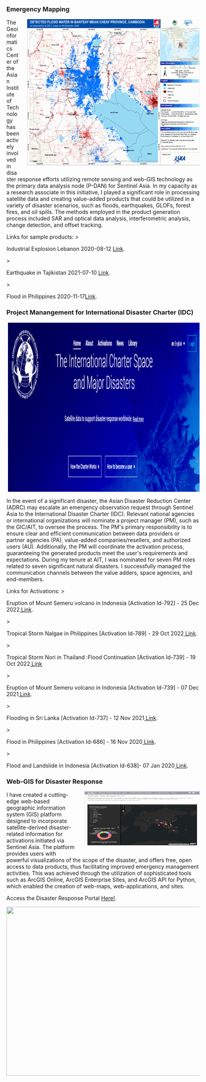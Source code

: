 <style>
img {
  float: right;
  margin: 0px 0px 15px 20px;
}
</style>

### Emergency Mapping
<p><img src="/gifs/vaps.gif" width="450" height="380">
The Geoinformatics Center of the Asian Institute of Technology has been actively involved in disaster response efforts utilizing remote sensing and web-GIS technology as the primary data analysis node (P-DAN) for Sentinel Asia. In my capacity as a research associate in this initiative, I played a significant role in processing satellite data and creating value-added products that could be utilized in a variety of disaster scenarios, such as floods, earthquakes, GLOFs, forest fires, and oil spills. The methods employed in the product generation process included SAR and optical data analysis, interferometric analysis, change detection, and offset tracking.
</p>
Links for sample products:
><p>Industrial Explosion Lebanon 2020-08-12 <a href="https://sentinel-asia.org/EO/2020/article20200808LB/Industrial_Explosion_Lebanon_ALOS2_THEOS1_20200812-s.jpg" target="_blank" rel="noopener noreferrer">Link</a>.</p>
><p> Earthquake in Tajikistan 2021-07-10 <a href="https://sentinel-asia.org/EO/2021/article20210707TJ/AIT_2021-07-10_Earthquake_in_Tajikistan_Map_Products.jpg" target="_blank">Link</a>.</p>
><p>Flood in Philippines 2020-11-17<a href="https://disasterscharter.org/image/journal/article.jpg?img_id=8321603&t=1605863234356" target="_blank" rel="noopener noreferrer">Link</a>.</p>


### Project Manangement for International Disaster Charter (IDC)
<p><img src="/images/idc_web.PNG" width="500" height="440">
In the event of a significant disaster, the Asian Disaster Reduction Center (ADRC) may escalate an emergency observation request through Sentinel Asia to the International Disaster Charter (IDC). Relevant national agencies or international organizations will nominate a project manager (PM), such as the GIC/AIT, to oversee the process. The PM's primary responsibility is to ensure clear and efficient communication between data providers or partner agencies (PA), value-added companies/resellers, and authorized users (AU). Additionally, the PM will coordinate the activation process, guaranteeing the generated products meet the user's requirements and expectations.
During my tenure at AIT, I was nominated for seven PM roles related to seven significant natural disasters. I successfully managed the communication channels between the value adders, space agencies, and end-members.
</p>
Links for Activations:
><p>Eruption of Mount Semeru volcano in Indonesia [Activation Id-792] - 25 Dec 2022<a href="https://disasterscharter.org/web/guest/activations/-/article/volcano-in-indonesia-activation-792-" target="_blank"> Link</a>.</p>
><p>Tropical Storm Nalgae in Philippines [Activation Id-789] - 29 Oct 2022<a href="https://disasterscharter.org/web/guest/activations/-/article/storm-hurricane-rural-in-philippines-activation-789-" target="_blank"> Link</a>.</p>
><p>Tropical Storm Nori in Thailand :Flood Continuation [Activation Id-739] - 19 Oct 2022<a href="https://disasterscharter.org/web/guest/activations/-/article/flood-large-in-thailand-activation-787-" target="_blank"> Link</a>
</p>
><p>Eruption of Mount Semeru volcano in Indonesia [Activation Id-739] - 07 Dec 2021<a href="https://disasterscharter.org/web/guest/activations/-/article/volcano-in-indonesia-activation-739-" target="_blank"> Link</a>.</p>
><p>Flooding in Sri Lanka [Activation Id-737] - 12 Nov 2021<a href="https://disasterscharter.org/web/guest/activations/-/article/flood-large-in-sri-lanka-activation-737-" target="_blank"> Link</a>.</p>
><p>Flood in Philippines [Activation Id-686] - 16 Nov 2020<a href="https://disasterscharter.org/web/guest/activations/-/article/flood-large-in-philippines-activation-686-" target="_blank"> Link</a>.</p>
><p>Flood and Landslide in Indonesia [Activation Id-638]- 07 Jan 2020<a href="https://disasterscharter.org/web/guest/activations/-/article/flood-flash-in-indonesia-activation-638-" target="_blank"> Link</a>.</p>

### Web-GIS for Disaster Response
<p>
<img src="/gifs/disaster_portal.gif" width="300" height="140"> 
I have created a cutting-edge web-based geographic information system (GIS) platform designed to incorporate satellite-derived disaster-related information for activations initiated via Sentinel Asia. The platform provides users with powerful visualizations of the scope of the disaster, and offers free, open access to data products, thus facilitating improved emergency management activities. This was achieved through the utilization of sophisticated tools such as ArcGIS Online, ArcGIS Enterprise Sites, and ArcGIS API for Python, which enabled the creation of web-maps, web-applications, and sites.

<p>Access the Disaster Response Portal <a href="https://portal.geoinfo.ait.ac.th/portal/apps/sites/#/gic-ait-disaster-response-portal" target="_blank"> Here!</a>.
</p>
<p>
<img src="/gifs/disaster_portal_act.gif" width="800" height="440"> 
</p>